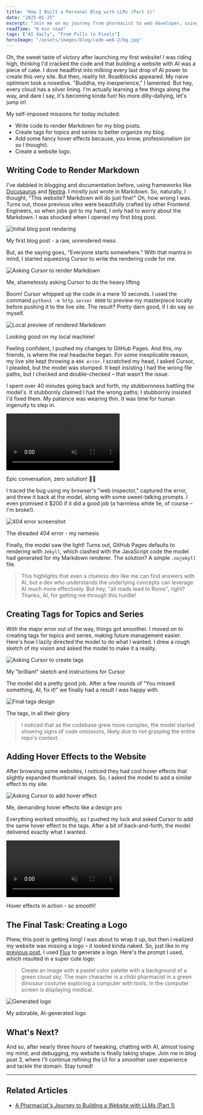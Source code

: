 ```yaml
---
title: "How I Built a Personal Blog with LLMs (Part 2)"
date: "2025-01-25"
excerpt: "Join me on my journey from pharmacist to web developer, using AI as my buddy."
readTime: "8 min read"
tags: ["AI daily", "From Pills to Pixels"]
heroImage: "/assets/images/blog/code-web-2/bg.jpg"
---
```


Oh, the sweet taste of victory after launching my first website! I was riding high, thinking I'd cracked the code and that building a website with AI was a piece of cake. I dove headfirst into milking every last drop of AI power to create this very site. But then, reality hit. Roadblocks appeared. My naive optimism took a nosedive. "Buddha, my inexperience," I lamented. But hey, every cloud has a silver lining. I'm actually learning a few things along the way, and dare I say, it's becoming kinda fun! No more dilly-dallying, let's jump in!

My self-imposed missions for today included:

*   Write code to render Markdown for my blog posts.
*   Create tags for topics and series to better organize my blog.
*   Add some fancy hover effects because, you know, professionalism (or so I thought).
*   Create a website logo.

## Writing Code to Render Markdown

I've dabbled in blogging and documentation before, using frameworks like [Docusaurus](https://docusaurus.io) and [Nextra](https://vercel.com/templates/next.js/documentation-starter-kit). I mostly just wrote in Markdown. So, naturally, I thought, "This website? Markdown will do just fine!" Oh, how wrong I was. Turns out, those previous sites were beautifully crafted by other Frontend Engineers, so when jobs got to my hand, I only had to worry about the Markdown. I was shocked when I opened my first blog post.

<div class="image-container">
    <img src="/assets/images/blog/code-web-2/starting.png" alt="Initial blog post rendering">
    <p class="image-caption">My first blog post - a raw, unrendered mess</p>
</div>

But, as the saying goes, "Everyone starts somewhere." With that mantra in mind, I started squeezing Cursor to write the rendering code for me.

<div class="image-container">
    <img src="/assets/images/blog/code-web-2/cursor-1.png" alt="Asking Cursor to render Markdown">
    <p class="image-caption">Me, shamelessly asking Cursor to do the heavy lifting</p>
</div>

Boom! Cursor whipped up the code in a mere 10 seconds. I used the command `python3 -m http.server 8000` to preview my masterpiece locally before pushing it to the live site. The result? Pretty darn good, if I do say so myself.

<div class="image-container">
    <img src="/assets/images/blog/code-web-2/result-local.png" alt="Local preview of rendered Markdown">
    <p class="image-caption">Looking good on my local machine!</p>
</div>

Feeling confident, I pushed my changes to GitHub Pages. And this, my friends, is where the real headache began. For some inexplicable reason, my live site kept throwing a `404 error`. I scratched my head, I asked Cursor, I pleaded, but the model was stumped. It kept insisting I had the wrong file paths, but I checked and double-checked – that wasn't the issue.

I spent over 40 minutes going back and forth, my stubbornness battling the model's. It stubbornly claimed I had the wrong paths; I stubbornly insisted I'd fixed them. My patience was wearing thin. It was time for human ingenuity to step in.

<div class="video-container">
    <video controls autoplay muted loop>
        <source src="/assets/images/blog/code-web-2/debug-failed.mov" type="video/mp4">
        Your browser does not support the video tag.
    </video>
    <p class="video-caption">Epic conversation, zero solution! 🤦‍♂️</p>
</div>


I traced the bug using my browser's "web inspector," captured the error, and threw it back at the model, along with some sweet-talking prompts. I even promised it $200 if it did a good job (a harmless white lie, of course – I'm broke!).

<div class="image-container">
    <img src="/assets/images/blog/code-web-2/404-error.png" alt="404 error screenshot">
    <p class="image-caption">The dreaded 404 error - my nemesis</p>
</div>

Finally, the model saw the light! Turns out, GitHub Pages defaults to rendering with `Jekyll`, which clashed with the JavaScript code the model had generated for my Markdown renderer. The solution? A simple `.nojekyll` file.

> This highlights that even a clueless dev like me can find answers with AI, but a dev who understands the underlying concepts can leverage AI much more effectively.
> But hey, "all roads lead to Rome", right? Thanks, AI, for getting me through this hurdle!

## Creating Tags for Topics and Series

With the major error out of the way, things got smoother. I moved on to creating tags for topics and series, making future management easier. Here's how I lazily directed the model to do what I wanted. I drew a rough sketch of my vision and asked the model to make it a reality.

<div class="image-container">
    <img src="/assets/images/blog/code-web-2/cursor-2.png" alt="Asking Cursor to create tags">
    <p class="image-caption">My "brilliant" sketch and instructions for Cursor</p>
</div>

The model did a pretty good job. After a few rounds of "You missed something, AI, fix it!" we finally had a result I was happy with.

<div class="image-container">
    <img src="/assets/images/blog/code-web-2/result-tags.png" alt="Final tags design">
    <p class="image-caption">The tags, in all their glory</p>
</div>

> I noticed that as the codebase grew more complex, the model started showing signs of code omissions, likely due to not grasping the entire repo's context.

## Adding Hover Effects to the Website

After browsing some websites, I noticed they had cool hover effects that slightly expanded thumbnail images. So, I asked the model to add a similar effect to my site.

<div class="image-container">
    <img src="/assets/images/blog/code-web-2/hover.png" alt="Asking Cursor to add hover effect">
    <p class="image-caption">Me, demanding hover effects like a design pro</p>
</div>

Everything worked smoothly, so I pushed my luck and asked Cursor to add the same hover effect to the tags. After a bit of back-and-forth, the model delivered exactly what I wanted.

<div class="video-container">
    <video controls autoplay muted loop>
        <source src="/assets/images/blog/code-web-2/hover-demo.mov" type="video/mp4">
    </video>
    <p class="video-caption">Hover effects in action - so smooth!</p>
</div>

## The Final Task: Creating a Logo

Phew, this post is getting long! I was about to wrap it up, but then I realized my website was missing a logo – it looked kinda naked. So, just like in my [previous post](), I used [Flux](https://www.fluxpro.ai/) to generate a logo. Here's the prompt I used, which resulted in a super cute logo:

> Create an image with a pastel color palette with a background of a green cloud sky. The main character is a chibi pharmacist in a green dinosaur costume exploring a computer with tools. In the computer screen is displaying medical.

<div class="image-container">
    <img src="/assets/images/blog/code-web-2/gen-logo.png" alt="Generated logo">
    <p class="image-caption">My adorable, AI-generated logo</p>
</div>

## What's Next?

And so, after nearly three hours of tweaking, chatting with AI, almost losing my mind, and debugging, my website is finally taking shape. Join me in blog post 3, where I'll continue refining the UI for a smoother user experience and tackle the domain. Stay tuned!

---

## Related Articles

*   [A Pharmacist's Journey to Building a Website with LLMs (Part 1)](#)
